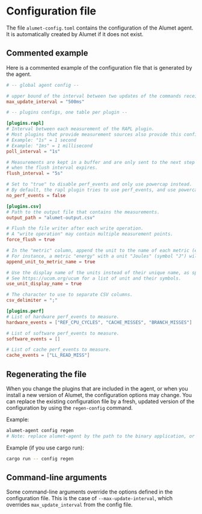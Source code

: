 # Configuration file

The file `alumet-config.toml` contains the configuration of the Alumet agent.
It is automatically created by Alumet if it does not exist.

## Commented example

Here is a commented example of the configuration file that is generated by the agent.

```toml
# -- global agent config --

# upper bound of the interval between two updates of the commands received by the measurement sources
max_update_interval = "500ms"

# -- plugins configs, one table per plugin --

[plugins.rapl]
# Interval between each measurement of the RAPL plugin.
# Most plugins that provide measurement sources also provide this configuration option.
# Example: "1s" = 1 second
# Example: "1ms" = 1 millisecond
poll_interval = "1s"

# Measurements are kept in a buffer and are only sent to the next step of the Alumet pipeline
# when the flush interval expires.
flush_interval = "5s"

# Set to "true" to disable perf_events and only use powercap instead.
# By default, the rapl plugin tries to use perf_events, and use powercap if that fails.
no_perf_events = false

[plugins.csv]
# Path to the output file that contains the measurements.
output_path = "alumet-output.csv"

# Flush the file writer after each write operation.
# A "write operation" may contain multiple measurement points.
force_flush = true

# In the "metric" column, append the unit to the name of each metric (except if the unit's name is empty).
# For instance, a metric "energy" with a unit "Joules" (symbol "J") will be serialized as "energy_J".
append_unit_to_metric_name = true

# Use the display name of the units instead of their unique name, as specified by the UCUM.
# See https://ucum.org/ucum for a list of unit and their symbols.
use_unit_display_name = true

# The character to use to separate CSV columns.
csv_delimiter = ";"

[plugins.perf]
# List of hardware perf_events to measure.
hardware_events = ["REF_CPU_CYCLES", "CACHE_MISSES", "BRANCH_MISSES"]

# List of software perf_events to measure.
software_events = []

# List of cache perf_events to measure.
cache_events = ["LL_READ_MISS"]
```

## Regenerating the file

When you change the plugins that are included in the agent, or when you install a new version of Alumet,
the configuration options may change. You can replace the existing configuration file by a fresh, updated
version of the configuration by using the `regen-config` command.

Example:
```sh
alumet-agent config regen
# Note: replace alumet-agent by the path to the binary application, or by `cargo run --`
```

Example (if you use cargo run):
```sh
cargo run -- config regen
```

## Command-line arguments

Some command-line arguments override the options defined in the configuration file.
This is the case of `--max-update-interval`, which overrides `max_update_interval` from the config file.

